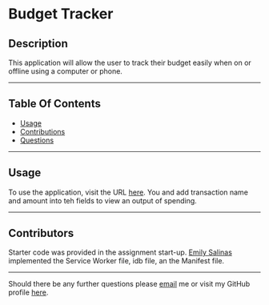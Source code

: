 # Budget Tracker

## Description
This application will allow the user to track their budget easily when on or offline using a computer or phone.

----
## Table Of Contents
* [Usage](#usage)
* [Contributions](#contributions)
* [Questions](#questions)

----
## Usage
To use the application, visit the URL [here](https://emily-budget-tracker.herokuapp.com/). You and add transaction name and amount into teh fields to view an output of spending.

----
## Contributors
Starter code was provided in the assignment start-up. [Emily Salinas](https://github.com/Emilyrh1058) implemented the Service Worker file, idb file, an the Manifest file.

----
Should there be any further questions please [email](mailto:emilyrh1058@gmail.com) me or visit my GitHub profile [here](https://github.com/Emilyrh1058/Budget-Tracker).
